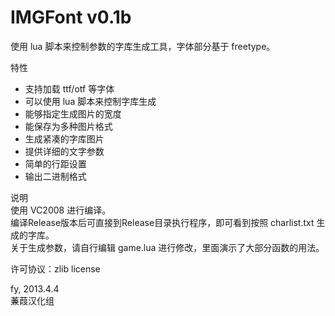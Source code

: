 IMGFont v0.1b
=======

使用 lua 脚本来控制参数的字库生成工具，字体部分基于 freetype。  


特性  
 * 支持加载 ttf/otf 等字体  
 * 可以使用 lua 脚本来控制字库生成  
 * 能够指定生成图片的宽度  
 * 能保存为多种图片格式  
 * 生成紧凑的字库图片  
 * 提供详细的文字参数  
 * 简单的行距设置  
 * 输出二进制格式


说明  
 使用 VC2008 进行编译。  
 编译Release版本后可直接到Release目录执行程序，即可看到按照 charlist.txt 生成的字库。  
 关于生成参数，请自行编辑 game.lua 进行修改，里面演示了大部分函数的用法。  

许可协议：zlib license  

fy, 2013.4.4  
蒹葭汉化组
